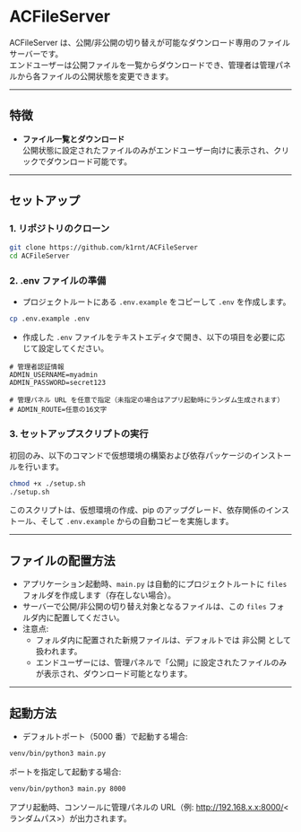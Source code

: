 # ACFileServer

ACFileServer は、公開/非公開の切り替えが可能なダウンロード専用のファイルサーバーです。  
エンドユーザーは公開ファイルを一覧からダウンロードでき、管理者は管理パネルから各ファイルの公開状態を変更できます。

---

## 特徴

- **ファイル一覧とダウンロード**  
  公開状態に設定されたファイルのみがエンドユーザー向けに表示され、クリックでダウンロード可能です。

---

## セットアップ

### 1. リポジトリのクローン

```bash
git clone https://github.com/k1rnt/ACFileServer
cd ACFileServer
```

### 2. .env ファイルの準備
- プロジェクトルートにある `.env.example` をコピーして `.env` を作成します。
```bash
cp .env.example .env
```

- 作成した `.env` ファイルをテキストエディタで開き、以下の項目を必要に応じて設定してください。
```dotenv
# 管理者認証情報
ADMIN_USERNAME=myadmin
ADMIN_PASSWORD=secret123

# 管理パネル URL を任意で指定（未指定の場合はアプリ起動時にランダム生成されます）
# ADMIN_ROUTE=任意の16文字
```

### 3. セットアップスクリプトの実行
初回のみ、以下のコマンドで仮想環境の構築および依存パッケージのインストールを行います。
```bash
chmod +x ./setup.sh
./setup.sh
```
このスクリプトは、仮想環境の作成、pip のアップグレード、依存関係のインストール、そして `.env.example` からの自動コピーを実施します。

---

## ファイルの配置方法
- アプリケーション起動時、`main.py` は自動的にプロジェクトルートに `files` フォルダを作成します（存在しない場合）。
- サーバーで公開/非公開の切り替え対象となるファイルは、この `files` フォルダ内に配置してください。
- 注意点:
    - フォルダ内に配置された新規ファイルは、デフォルトでは 非公開 として扱われます。
    - エンドユーザーには、管理パネルで「公開」に設定されたファイルのみが表示され、ダウンロード可能となります。

---

## 起動方法
- デフォルトポート（5000 番）で起動する場合:
```bash
venv/bin/python3 main.py
```

ポートを指定して起動する場合:
```bash
venv/bin/python3 main.py 8000
```
アプリ起動時、コンソールに管理パネルの URL（例: http://192.168.x.x:8000/<ランダムパス>）が出力されます。
